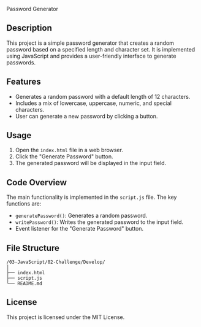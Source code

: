 Password Generator

 ## Description

This project is a simple password generator that creates a random password based on a specified length and character set. It is implemented using JavaScript and provides a user-friendly interface to generate passwords.

## Features

- Generates a random password with a default length of 12 characters.
- Includes a mix of lowercase, uppercase, numeric, and special characters.
- User can generate a new password by clicking a button.

## Usage

1. Open the `index.html` file in a web browser.
2. Click the "Generate Password" button.
3. The generated password will be displayed in the input field.

## Code Overview

The main functionality is implemented in the `script.js` file. The key functions are:

- `generatePassword()`: Generates a random password.
- `writePassword()`: Writes the generated password to the input field.
- Event listener for the "Generate Password" button.

## File Structure

```
/03-JavaScript/02-Challenge/Develop/
│
├── index.html
├── script.js
└── README.md
```

## License

This project is licensed under the MIT License.
```
